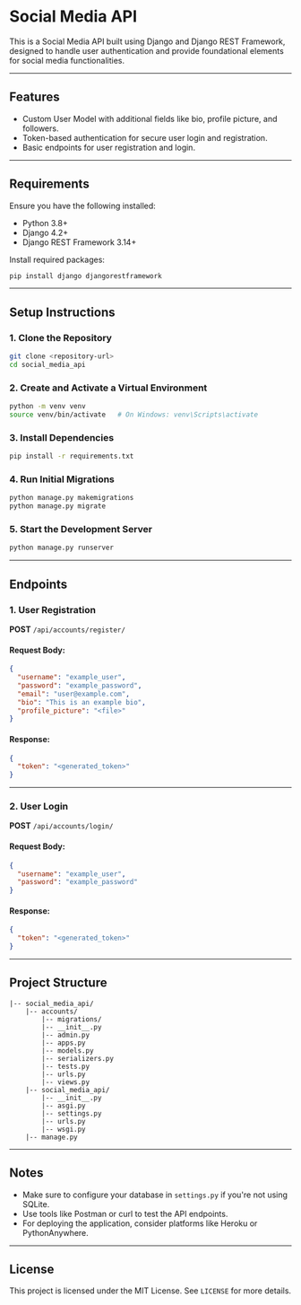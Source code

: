 # Social Media API

This is a Social Media API built using Django and Django REST Framework, designed to handle user authentication and provide foundational elements for social media functionalities.

---

## Features
- Custom User Model with additional fields like bio, profile picture, and followers.
- Token-based authentication for secure user login and registration.
- Basic endpoints for user registration and login.

---

## Requirements
Ensure you have the following installed:
- Python 3.8+
- Django 4.2+
- Django REST Framework 3.14+

Install required packages:
```bash
pip install django djangorestframework
```

---

## Setup Instructions

### 1. Clone the Repository
```bash
git clone <repository-url>
cd social_media_api
```

### 2. Create and Activate a Virtual Environment
```bash
python -m venv venv
source venv/bin/activate   # On Windows: venv\Scripts\activate
```

### 3. Install Dependencies
```bash
pip install -r requirements.txt
```

### 4. Run Initial Migrations
```bash
python manage.py makemigrations
python manage.py migrate
```

### 5. Start the Development Server
```bash
python manage.py runserver
```

---

## Endpoints

### 1. **User Registration**
**POST** `/api/accounts/register/`

#### Request Body:
```json
{
  "username": "example_user",
  "password": "example_password",
  "email": "user@example.com",
  "bio": "This is an example bio",
  "profile_picture": "<file>"
}
```

#### Response:
```json
{
  "token": "<generated_token>"
}
```

---

### 2. **User Login**
**POST** `/api/accounts/login/`

#### Request Body:
```json
{
  "username": "example_user",
  "password": "example_password"
}
```

#### Response:
```json
{
  "token": "<generated_token>"
}
```

---

## Project Structure
```
|-- social_media_api/
    |-- accounts/
        |-- migrations/
        |-- __init__.py
        |-- admin.py
        |-- apps.py
        |-- models.py
        |-- serializers.py
        |-- tests.py
        |-- urls.py
        |-- views.py
    |-- social_media_api/
        |-- __init__.py
        |-- asgi.py
        |-- settings.py
        |-- urls.py
        |-- wsgi.py
    |-- manage.py
```

---

## Notes
- Make sure to configure your database in `settings.py` if you're not using SQLite.
- Use tools like Postman or curl to test the API endpoints.
- For deploying the application, consider platforms like Heroku or PythonAnywhere.

---

## License
This project is licensed under the MIT License. See `LICENSE` for more details.

